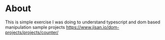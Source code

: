 # About
This is simple exercise I was doing to understand typescript and dom based manipulation sample projects https://www.jisan.io/dom-projects/projects/counter/ 
